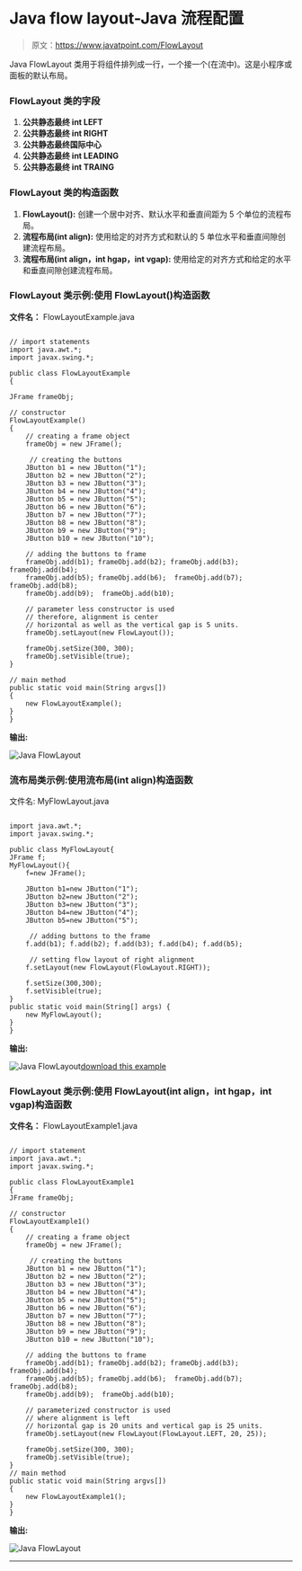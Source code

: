 # Java flow layout-Java 流程配置

> 原文：<https://www.javatpoint.com/FlowLayout>

Java FlowLayout 类用于将组件排列成一行，一个接一个(在流中)。这是小程序或面板的默认布局。

### FlowLayout 类的字段

1.  **公共静态最终 int LEFT**
2.  **公共静态最终 int RIGHT**
3.  **公共静态最终国际中心**
4.  **公共静态最终 int LEADING**
5.  **公共静态最终 int TRAING**

### FlowLayout 类的构造函数

1.  **FlowLayout():** 创建一个居中对齐、默认水平和垂直间距为 5 个单位的流程布局。
2.  **流程布局(int align):** 使用给定的对齐方式和默认的 5 单位水平和垂直间隙创建流程布局。
3.  **流程布局(int align，int hgap，int vgap):** 使用给定的对齐方式和给定的水平和垂直间隙创建流程布局。

### FlowLayout 类示例:使用 FlowLayout()构造函数

**文件名：** FlowLayoutExample.java

```

// import statements
import java.awt.*;  
import javax.swing.*;  

public class FlowLayoutExample
{ 

JFrame frameObj;

// constructor  
FlowLayoutExample()
{  
    // creating a frame object
    frameObj = new JFrame();  

     // creating the buttons
    JButton b1 = new JButton("1");  
    JButton b2 = new JButton("2");  
    JButton b3 = new JButton("3");  
    JButton b4 = new JButton("4");  
    JButton b5 = new JButton("5");
    JButton b6 = new JButton("6");  
    JButton b7 = new JButton("7");  
    JButton b8 = new JButton("8");  
    JButton b9 = new JButton("9");  
    JButton b10 = new JButton("10");  

    // adding the buttons to frame      
    frameObj.add(b1); frameObj.add(b2); frameObj.add(b3); frameObj.add(b4);    
    frameObj.add(b5); frameObj.add(b6);  frameObj.add(b7);  frameObj.add(b8);  
    frameObj.add(b9);  frameObj.add(b10);    

    // parameter less constructor is used
    // therefore, alignment is center 
    // horizontal as well as the vertical gap is 5 units.
    frameObj.setLayout(new FlowLayout());  

    frameObj.setSize(300, 300);  
    frameObj.setVisible(true);  
}  

// main method
public static void main(String argvs[]) 
{  
    new FlowLayoutExample();  
}  
}  

```

**输出:**

![Java FlowLayout](../img/ebc6178911f9f1a55ff13f507e250eee.png)

### 流布局类示例:使用流布局(int align)构造函数

文件名: MyFlowLayout.java

```

import java.awt.*;  
import javax.swing.*;  

public class MyFlowLayout{  
JFrame f;  
MyFlowLayout(){  
    f=new JFrame();  

    JButton b1=new JButton("1");  
    JButton b2=new JButton("2");  
    JButton b3=new JButton("3");  
    JButton b4=new JButton("4");  
    JButton b5=new JButton("5");  

     // adding buttons to the frame         
    f.add(b1); f.add(b2); f.add(b3); f.add(b4); f.add(b5); 

     // setting flow layout of right alignment  
    f.setLayout(new FlowLayout(FlowLayout.RIGHT));  

    f.setSize(300,300);  
    f.setVisible(true);  
}  
public static void main(String[] args) {  
    new MyFlowLayout();  
}  
}  

```

**输出:**

![Java FlowLayout](../img/720e299383e5eaf26527ec9b69887f57.png)[download this example](https://static.javatpoint.com/src/layout/FlowLayout.zip)

### FlowLayout 类示例:使用 FlowLayout(int align，int hgap，int vgap)构造函数

**文件名：** FlowLayoutExample1.java

```

// import statement
import java.awt.*;  
import javax.swing.*;  

public class FlowLayoutExample1
{  
JFrame frameObj;

// constructor  
FlowLayoutExample1()
{  
    // creating a frame object
    frameObj = new JFrame();  

     // creating the buttons
    JButton b1 = new JButton("1");  
    JButton b2 = new JButton("2");  
    JButton b3 = new JButton("3");  
    JButton b4 = new JButton("4");  
    JButton b5 = new JButton("5");
    JButton b6 = new JButton("6");  
    JButton b7 = new JButton("7");  
    JButton b8 = new JButton("8");  
    JButton b9 = new JButton("9");  
    JButton b10 = new JButton("10");  

    // adding the buttons to frame      
    frameObj.add(b1); frameObj.add(b2); frameObj.add(b3); frameObj.add(b4);    
    frameObj.add(b5); frameObj.add(b6);  frameObj.add(b7);  frameObj.add(b8);  
    frameObj.add(b9);  frameObj.add(b10);    

    // parameterized constructor is used
    // where alignment is left 
    // horizontal gap is 20 units and vertical gap is 25 units.
    frameObj.setLayout(new FlowLayout(FlowLayout.LEFT, 20, 25));  

    frameObj.setSize(300, 300);  
    frameObj.setVisible(true);  
}  
// main method
public static void main(String argvs[]) 
{  
    new FlowLayoutExample1();  
}  
}  

```

**输出:**

![Java FlowLayout](../img/34bf5f9a1bb9ddbe00f180bdc4b39afe.png)

* * *